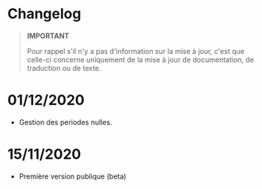 # Changelog

>**IMPORTANT**
>
>Pour rappel s'il n'y a pas d'information sur la mise à jour, c'est que celle-ci concerne uniquement de la mise à jour de documentation, de traduction ou de texte.

# 01/12/2020
- Gestion des periodes nulles.

# 15/11/2020
- Première version publique (beta)

